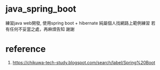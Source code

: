 # java_spring_boot
練習java web開發, 使用spring boot + hibernate
純屬個人找網路上範例練習
若有任何不妥當之處，再麻煩告知
謝謝

# reference
1. https://chikuwa-tech-study.blogspot.com/search/label/Spring%20Boot
